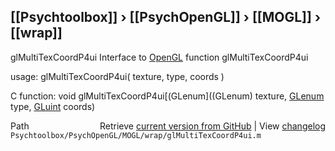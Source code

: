 ## [[Psychtoolbox]] &#8250; [[PsychOpenGL]] &#8250; [[MOGL]] &#8250; [[wrap]]

glMultiTexCoordP4ui  Interface to [OpenGL](OpenGL) function glMultiTexCoordP4ui  
  
usage:  glMultiTexCoordP4ui( texture, type, coords )  
  
C function:  void glMultiTexCoordP4ui[(GLenum]((GLenum) texture, [GLenum](GLenum) type, [GLuint](GLuint) coords)  




<div class="code_header" style="text-align:right;">
  <span style="float:left;">Path&nbsp;&nbsp;</span> <span class="counter">Retrieve <a href=
  "https://raw.github.com/Psychtoolbox-3/Psychtoolbox-3/beta/Psychtoolbox/PsychOpenGL/MOGL/wrap/glMultiTexCoordP4ui.m">current version from GitHub</a> | View <a href=
  "https://github.com/Psychtoolbox-3/Psychtoolbox-3/commits/beta/Psychtoolbox/PsychOpenGL/MOGL/wrap/glMultiTexCoordP4ui.m">changelog</a></span>
</div>
<div class="code">
  <code>Psychtoolbox/PsychOpenGL/MOGL/wrap/glMultiTexCoordP4ui.m</code>
</div>

